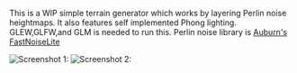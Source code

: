 This is a WIP simple terrain generator which works by layering Perlin noise heightmaps.
It also features self implemented Phong lighting.
GLEW,GLFW,and GLM is needed to run this.
Perlin noise library is [Auburn's FastNoiseLite](https://github.com/Auburn/FastNoiseLite) 

![Screenshot 1:](https://github.com/RahulKA-RAE/ProceduralTerrainGeneration/blob/main/Screenshots/Example%201.png)
![Screenshot 2:](https://github.com/RahulKA-RAE/ProceduralTerrainGeneration/blob/main/Screenshots/Example%202.png)